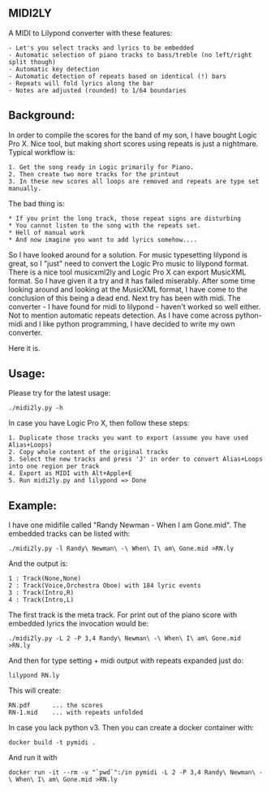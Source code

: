 MIDI2LY
-------

A MIDI to Lilypond converter with these features:

    - Let's you select tracks and lyrics to be embedded
    - Automatic selection of piano tracks to bass/treble (no left/right split though)
    - Automatic key detection
    - Automatic detection of repeats based on identical (!) bars
    - Repeats will fold lyrics along the bar
    - Notes are adjusted (rounded) to 1/64 boundaries

Background:
-----------
In order to compile the scores for the band of my son, I have bought Logic Pro X. Nice tool, but making short scores using repeats is just a nightmare. Typical workflow is:

    1. Get the song ready in Logic primarily for Piano.
    2. Then create two more tracks for the printout
    3. In these new scores all loops are removed and repeats are type set manually.

The bad thing is:

    * If you print the long track, those repeat signs are disturbing
    * You cannot listen to the song with the repeats set.
    * Hell of manual work
    * And now imagine you want to add lyrics somehow....

So I have looked around for a solution. For music typesetting lilypond is great, so I "just" need to convert the Logic Pro music to lilypond format.
There is a nice tool musicxml2ly and Logic Pro X can export MusicXML format. So I have given it a try and it has failed miserably.
After some time looking around and looking at the MusicXML format, I have come to the conclusion of this being a dead end.
Next try has been with midi. The converter - I have found for midi to lilypond - haven't worked so well either.
Not to mention automatic repeats detection. As I have come across python-midi and I like python programming, I have decided to write my own converter.

Here it is.

Usage:
------
Please try for the latest usage:

    ./midi2ly.py -h

In case you have Logic Pro X, then follow these steps:

    1. Duplicate those tracks you want to export (assume you have used Alias+Loops)
    2. Copy whole content of the original tracks
    3. Select the new tracks and press 'J' in order to convert Alias+Loops into one region per track
    4. Export as MIDI with Alt+Apple+E
    5. Run midi2ly.py and lilypond => Done

Example:
--------

I have one midifile called "Randy Newman - When I am Gone.mid".
The embedded tracks can be listed with:

    ./midi2ly.py -l Randy\ Newman\ -\ When\ I\ am\ Gone.mid >RN.ly

And the output is:

    1 : Track(None,None)
    2 : Track(Voice,Orchestra Oboe) with 184 lyric events
    3 : Track(Intro,R)
    4 : Track(Intro,L)

The first track is the meta track. For print out of the piano score with embedded lyrics the invocation would be:

    ./midi2ly.py -L 2 -P 3,4 Randy\ Newman\ -\ When\ I\ am\ Gone.mid >RN.ly

And then for type setting + midi output with repeats expanded just do:

    lilypond RN.ly

This will create:

    RN.pdf      ... the scores
    RN-1.mid    ... with repeats unfolded

In case you lack python v3. Then you can create a docker container with:

    docker build -t pymidi .

And run it with

    docker run -it --rm -v "`pwd`":/in pymidi -L 2 -P 3,4 Randy\ Newman\ -\ When\ I\ am\ Gone.mid >RN.ly

